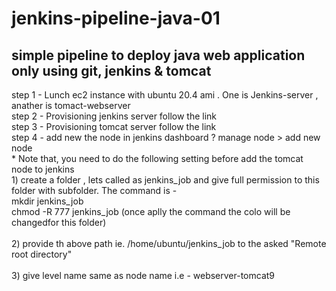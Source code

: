 # jenkins-pipeline-java-01
simple pipeline to deploy java web application  only using  git, jenkins & tomcat
---------------------------------------------------------------------------------
step 1 -  Lunch ec2 instance with ubuntu 20.4 ami . One is  Jenkins-server , anather is tomact-webserver <br>
step 2 -  Provisioning jenkins server follow the link  <br>
step 3 -  Provisioning tomcat server follow the link  <br>
step 4 - add new the node in jenkins dashboard ? manage node > add new node  <br>
         * Note that, you need to do the following setting before add the tomcat node to jenkins  <br> 
         1) create a folder , lets called as jenkins_job and give full permission to this folder with subfolder. The command is -  <br>
            mkdir jenkins_job  <br>
            chmod -R 777 jenkins_job (once aplly the command the colo will be changedfor this folder)  <br>    
         2) provide th above path ie. /home/ubuntu/jenkins_job  to the asked "Remote root directory" <br>            
         3) give level name same as node name  i.e - webserver-tomcat9  <br>
